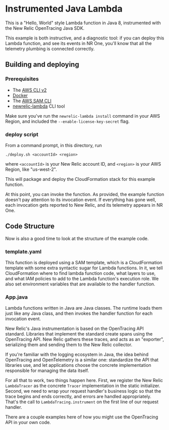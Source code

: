 # Instrumented Java Lambda

This is a "Hello, World" style Lambda function in Java 8, instrumented 
with the New Relic OpenTracing Java SDK.

This example is both instructive, and a diagnostic tool: if you can
deploy this Lambda function, and see its events in NR One, you'll
know that all the telemetry plumbing is connected correctly. 

## Building and deploying

### Prerequisites

- The [AWS CLI v2](https://docs.aws.amazon.com/cli/latest/userguide/install-cliv2.html)
- [Docker](https://docs.docker.com/get-docker/)
- The [AWS SAM CLI](https://docs.aws.amazon.com/serverless-application-model/latest/developerguide/serverless-sam-cli-install.html)
- [newrelic-lambda](https://github.com/newrelic/newrelic-lambda-cli#installation) CLI tool

Make sure you've run the `newrelic-lambda install` command in your
AWS Region, and included the `--enable-license-key-secret` flag.

### deploy script

From a command prompt, in this directory, run

    ./deploy.sh <accountId> <region>
    
where `<accountId>` is your New Relic account ID, and  `<region>` 
is your AWS Region, like "us-west-2".

This will package and deploy the CloudFormation stack for this example 
function.

At this point, you can invoke the function. As provided, the example
function doesn't pay attention to its invocation event. If everything
has gone well, each invocation gets reported to New Relic, and its
telemetry appears in NR One.

## Code Structure

Now is also a good time to look at the structure of the example code.

### template.yaml

This function is deployed using a SAM template, which is a CloudFormation
template with some extra syntactic sugar for Lambda functions. In it, we
tell CloudFormation where to find lambda function code, what layers to use, and
what IAM policies to add to the Lambda function's execution role. We also set
environment variables that are available to the handler function. 

### App.java

Lambda functions written in Java are Java classes. The runtime loads them
just like any Java class, and then invokes the handler function for each 
invocation event.

New Relic's Java instrumentation is based on the OpenTracing API standard. 
Libraries that implement the standard create spans using the OpenTracing API.
New Relic gathers these traces, and acts as an "exporter", serializing them
and sending them to the New Relic collector.

If you're familiar with the logging ecosystem in Java, the idea behind 
OpenTracing and OpenTelemetry is a similar one: standardize the API that 
libraries use, and let applications choose the concrete implementation 
responsible for managing the data itself.

For all that to work, two things happen here. First, we register the New Relic
`LambdaTracer` as the concrete `Tracer` implementation in the static initializer.
Second, we need to wrap your request handler's business logic so that the trace
begins and ends correctly, and errors are handled appropriately. That's the call
to `LambdaTracing.instrument` on the first line of our request handler.

There are a couple examples here of how you might use the OpenTracing API in
your own code. 

